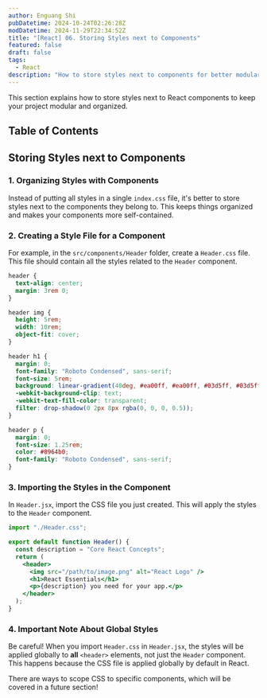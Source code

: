 ```yaml
---
author: Enguang Shi
pubDatetime: 2024-10-24T02:26:28Z
modDatetime: 2024-11-29T22:34:52Z
title: "[React] 06. Storing Styles next to Components"
featured: false
draft: false
tags:
  - React
description: "How to store styles next to components for better modularity and structure."
---
```


This section explains how to store styles next to React components to keep your project modular and organized.

## Table of Contents

## Storing Styles next to Components

### 1. Organizing Styles with Components

Instead of putting all styles in a single `index.css` file, it's better to store styles next to the components they belong to. This keeps things organized and makes your components more self-contained.

### 2. Creating a Style File for a Component

For example, in the `src/components/Header` folder, create a `Header.css` file. This file should contain all the styles related to the `Header` component.

```css
header {
  text-align: center;
  margin: 3rem 0;
}

header img {
  height: 5rem;
  width: 10rem;
  object-fit: cover;
}

header h1 {
  margin: 0;
  font-family: "Roboto Condensed", sans-serif;
  font-size: 5rem;
  background: linear-gradient(40deg, #ea00ff, #ea00ff, #03d5ff, #03d5ff);
  -webkit-background-clip: text;
  -webkit-text-fill-color: transparent;
  filter: drop-shadow(0 2px 8px rgba(0, 0, 0, 0.5));
}

header p {
  margin: 0;
  font-size: 1.25rem;
  color: #8964b0;
  font-family: "Roboto Condensed", sans-serif;
}
```

### 3. Importing the Styles in the Component

In `Header.jsx`, import the CSS file you just created. This will apply the styles to the `Header` component.

```jsx
import "./Header.css";

export default function Header() {
  const description = "Core React Concepts";
  return (
    <header>
      <img src="/path/to/image.png" alt="React Logo" />
      <h1>React Essentials</h1>
      <p>{description} you need for your app.</p>
    </header>
  );
}
```

### 4. Important Note About Global Styles

Be careful! When you import `Header.css` in `Header.jsx`, the styles will be applied globally to **all** `<header>` elements, not just the `Header` component. This happens because the CSS file is applied globally by default in React.

There are ways to scope CSS to specific components, which will be covered in a future section!
